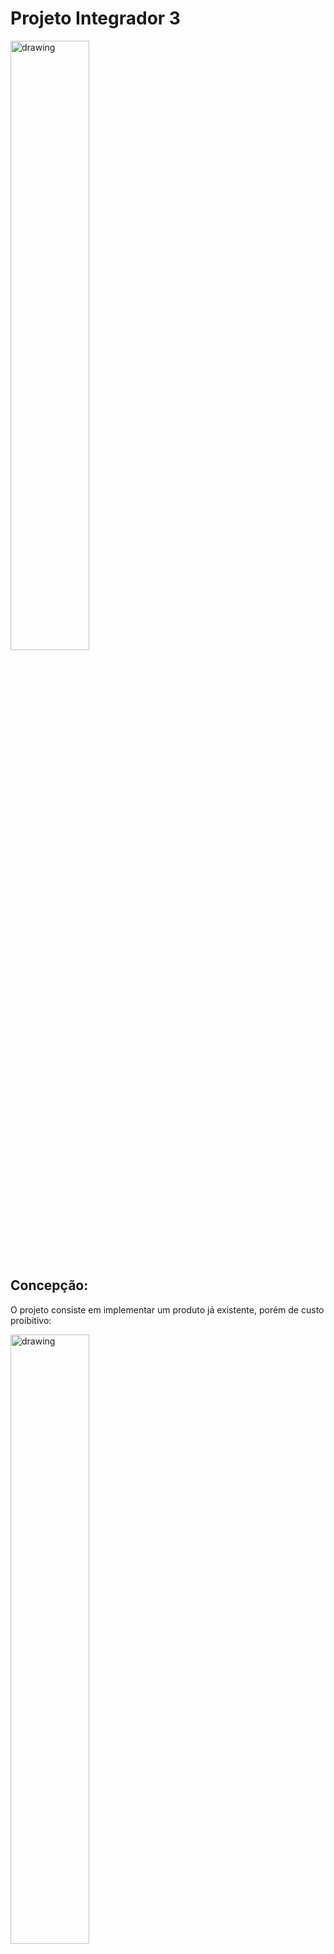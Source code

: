 # Projeto Integrador 3
<img src="https://user-images.githubusercontent.com/17687969/207394502-023f39c8-d682-4d9e-b9fc-01e98b6d5a4a.jpg" alt="drawing" width="50%"/>

## Concepção:

O projeto consiste em implementar um produto já existente, porém de custo proibitivo:

<img src="https://user-images.githubusercontent.com/17687969/207396438-5dea248a-152a-49d1-897b-841934cdbb2c.png" alt="drawing" width="50%"/>

Este é uma placar de Esgrima, para a modalidade Épée, sua função é avaliar se o ataque da espada dos jogadores foi válido.

O objvetivo é implemantar esta funcionalidade com o menor custo possível.

## Design:

O Desing externo terá como base o sistema comercial, já que vem sendo utilizado pelos esportistas que estão acostumados com seu método de funcionamento.
Já o desing interno será construído ao redor do microcontrolador ESP32, que possui capacidade de transmissão sem fio à longa distância, ACD interno, e nessa versão LOLIN32 Lite, também possui capacidade de carregar e funcionar através de uma célula de lítio, que será a fonte de energia para os transmissores dos jogadores.

### Regras de funcionamento do equipamento oficial:

  O sistema oficial, utilizado nas olimpíadas por exemplo, é ligado através de cabos conectados nas costas do jogadores e mantido tensionado por um sistema de polias, este é monitorado á uma velocidade de 500Hz, ou seja, o tempo máximo de detecção é de 2ms, o sistema também indetifica empates, quando os dois jogadores obtém um toque válido em um invertavo inferior á 40ms, acendendo os dois lados do placar

Construção padrão da espada:

![image](https://user-images.githubusercontent.com/17687969/207399514-a4f31b9b-77c6-456a-bf90-6ee5c1d06391.png)

A espada elétrica possui 3 contatos:
* Guard: É conectado ao terra, também está presente no cabo da espada, fazendo contado direto com o corpo do jogador
* Tip e Return Tip: Eles conectam um push button que está na ponta da espada leitura, enviando e recebando um sinal

### Analisando o Sistema Comercial:

![image](https://user-images.githubusercontent.com/17687969/207403761-3cff4c21-5a13-4ee1-bafd-dd9cb72e99c3.png)

Esta é a parte analógica do sistema, notasse que ele possui um capacitor variável, que provavelmente é utilizado para a regulação de um ressonador, considerando o indutor ao lado na mesma parte do circuito.

![image](https://user-images.githubusercontent.com/17687969/207403809-dec8dfef-bd0c-455a-9687-8d5b82bf30b4.png)

  Sinal emitido do aparelho capturado pelo osciloscópio, sem a espada, aparentemente a oscilação está sub amortecida, o que índica que se espera alguma capacitância da espada, afim de trazer próximo á ressonância.

![image](https://user-images.githubusercontent.com/17687969/207403854-87014f6a-c9e2-45fd-b77c-828c1e6fdf6c.png)

  Em cinza é a forma de onda padrão, com a espada tocando em uma  não condutiva, e em amarelo é o sinal com menor capacitância possível que pode ser lido, no caso foi utilizado uma forma pequena de alumínio, o pico no momento t=0 é quando se obtém pressão suficiente para fechar o contato na ponta da espada, notasse que a tensão AC antes do toque é a mesma até poucos microssegundos antes do contado ser fechado, indicando que a partir daquele ponto a espada já estava em contato com a superfície metálica antes da detecção da chave, após o pico de tensão, a componente DC estabiliza para próximo de 0V, indicando a ponta pressionada, e a componente AC agora estabilizada, está cerca de 100mV menor que a referência em cinza, indicando que esta queda é o métrica de detecção que este sistema utiliza.

## Implementação:

### Escolhendo pricípio de funcionamento:

Como nenhuma patente relacionada ao assunto descrimina os valores médios de capacitância, será explorado a seguinte metodologia:

[Circuits and Techniques for Implementing Capacitive Touch Sensing - Technical Articles (allaboutcircuits.com)](https://www.allaboutcircuits.com/technical-articles/circuits-and-techniques-for-implementing-capacitive-touch-sensing/)

Com esta forma espera-se encontrar uma faixa de queda da constante RC, gerada por uma onda quadrada, que esteja em uma faixa de velocidade e tensão legível para o ADC de um microcontrolador.


Testando as leituras com esp32 conectado ao computador:

![image](https://user-images.githubusercontent.com/17687969/207406633-91598bcb-ceae-4028-9618-7d58fddf2514.png)

Em laranja as medidas diretas do adc, e em vermelho a média dos últimos 500 valores, estes valores são referentes apenas à medida da capacitância parasita da protoboard, em paralelo com um resistor de 1MΩ.

Colocando o esp32 em uma bateria e lendo os valores via rede a partir de outro esp32, exceto pela bateria, a metodologia se manteve a mesma:

![image](https://user-images.githubusercontent.com/17687969/207406713-fd8b4566-701f-48f2-8c86-d113d3336099.png)

Medindo um capacitor de 2.2pF na protoboard:

![image](https://user-images.githubusercontent.com/17687969/207406842-03669e8f-c8c9-48b5-a474-4ff941f58206.png)

Provando que a leitura de baixas capacitâncias por este método é possível


### Novas medidas (peak hold):

Estas medidas foram adiquiridas pelo miconcontrolador, já na bateria, com um resistor de descarga de 100KΩ 

![image](https://user-images.githubusercontent.com/17687969/207407322-c9c9fd02-e622-4755-a109-6d8c2b7c402b.png)

Apesar de uma excelente diferença de valores, ela é majoritáriamenta causada pela capacitância do cabo, pois apenas dois cabos estão conectados até o momento que em que pushbutton é apertado, conectando o terceiro fio ao microcontrolador, causando o aumento de capacitância mesmo para um sinal não condutivo, o sinal real é apenas cerca de 30 pontos ( de 4096 ) entre o sinal condutivo e não condutivo.

Baseado nos valores medidos foi levantado o seguinte modelo:

![image](https://user-images.githubusercontent.com/17687969/207423661-31de1535-7c75-4801-ba0e-e7f2a7e4a22e.png)

Sendo C1, 435pF, a capacitância do cabo, e a capacitância da forma de alumínio está estimada em cerca de 20pF em paralelo com C1

### Mudando estratégia: 
Formar um segundo filtro RC para cancelar os efeitos do terceiro fio sendo ligado em paralelo com o segundo fio, somando essas capacitâncias, para tal basta adicionar um segundo resistor que é acoplado quando o botão da ponta é pressionado.

Eureka! Neste ambiente de testes foi possível notar que a geometria do cabo tem um fator crucial nos valores de capacitância dos fios 2 e 3, mais precisamente, que a relação de capacitância entre eles é sempre a mesma, considerando que ambos tem exatamente o memo comprimento, e, a mesma distância do cabo ligado ao terra, é possível avaliar que a capacitância do fio 3 é sempre cerca de 33% do valor do fio 2, sabendo disso, basta conectar um resistor de valor 3 vezes R1, neste caso, 300KΩ para de certa forma, cancelar os efeitos de capacitância do fio 3 sobre a medição, retirando a nescessidade do usuário de calibrar o equipamento.

Teste feito com 100kΩ no segundo fio, como retorno de sinal do botão e 300kΩ no terceiro fio, utilizado como medida do filtro RC, o momento em que o ruído cessa é onde o botão foi apertado, em uma superfície não condutiva, e condutiva:

<img src="https://user-images.githubusercontent.com/17687969/207409785-2a742c3c-02c4-4e33-af1e-c27619fbe15f.png" width="49%"/> <img src="https://user-images.githubusercontent.com/17687969/207409819-9821eae9-1985-470b-a928-d7fdee006ff6.png" width="49%"/>

O resultado final foi este modelo:

![image](https://user-images.githubusercontent.com/17687969/207425338-b1c99e02-5410-409e-b896-acf2a04d06f1.png)

Este modelo foi utilizado para a implementação do sistema usilizando o ESP32 como base.

Após a finalização do modelo e testes através do [ESPCORE](https://github.com/espressif/arduino-esp32) se iniciou a construção da parte física:

### PCB:

![image](https://user-images.githubusercontent.com/17687969/207434530-318e8a57-cfcb-449b-b0ed-035e6ffacba0.png)

A placa foi feita utilizando o Laboratório de Protótipos. 

![image](https://user-images.githubusercontent.com/17687969/207438199-08b3d47d-f612-48c7-a97d-778a7ff80a8e.png)

### Caixa:

A Caixa estipulada para o projeto não foi recebida por problemas de lojística, optou-se por uma outra caixa, de tamanho um pouco maior que seria possível adaptar todas as funções.

![image](https://user-images.githubusercontent.com/17687969/207439109-53cc68eb-aa85-4924-98e2-b88f0ef01b29.png)

### Montagem:

Apesar dos pontos de motagem serem diferentes do planejado, o amplo espaço da placa permitiu fazer outros furos para fixação

![image](https://user-images.githubusercontent.com/17687969/207439406-1d634d03-fa50-4ea0-9c6c-1b51dc7dbbd6.png)

## Operação:

A caixa ficou robusta, fácil de manusear, o afastamento da antena do corpo do esportista garantiu uma boa transmissão de sinal, o prendedor foi suficiente para não se soltar do corpo mesmo durante pulos.

<img src="https://user-images.githubusercontent.com/17687969/207440813-c7bb5e40-e50d-4c19-b14e-71d3c78f75f2.png" width="40%"/> <img src="https://user-images.githubusercontent.com/17687969/207440845-13f5cf0a-d4ee-4214-9250-292aadbb4e9a.png" width="40%"/>

## Referências:

https://patents.google.com/patent/US20060100022

https://patents.google.com/patent/US20010023218A1

https://patents.google.com/patent/US3920242A
